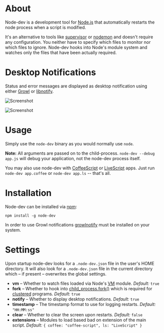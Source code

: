 About
=====

Node-dev is a development tool for [Node.js](http://nodejs.org) that automatically restarts the node process when a script is modified.

It's an alternative to tools like [supervisor](https://github.com/isaacs/node-supervisor) or [nodemon](https://github.com/remy/nodemon) and doesn't require any configuration. You neither have to specify which files to monitor nor which files to ignore. Node-dev hooks into Node's module system and watches only the files that have been actually required.

Desktop Notifications
=====================

Status and error messages are displayed as desktop notification using either [Growl](http://growl.info/about.php) or [libnotify](http://developer.gnome.org/libnotify/).

![Screenshot](http://fgnass.github.com/images/node-dev.png)

![Screenshot](http://fgnass.github.com/images/node-dev-linux.png)


Usage
=====

Simply use the `node-dev` binary as you would normally use `node`.

__Note:__ All arguments are passed on to the child-process. `node-dev --debug app.js` will debug your application, not the node-dev process itself.

You may also use node-dev with [CoffeeScript](http://http://coffeescript.org/) or [LiveScript](http://livescript.net/) apps. Just run `node-dev app.coffee` or `node-dev app.ls` -- that's all.


Installation
============

Node-dev can be installed via [npm](http://github.com/isaacs/npm):

    npm install -g node-dev

In order to use Growl notifications [growlnotify](http://growl.info/extras.php#growlnotify) must be installed on your system.

Settings
========

Upon startup node-dev looks for a `.node-dev.json` file in the user's HOME directory. It will also look for a `.node-dev.json` file in the current directory which – if present – overwrites the global settings.

* __vm__ – Whether to watch files loaded via Node's [VM](http://nodejs.org/docs/latest/api/vm.html) module. _Default:_ `true`
* __fork__ – Whether to hook into [child_process.fork()](http://nodejs.org/docs/latest/api/child_process.html#child_process_child_process_fork_modulepath_args_options) which is required for [clustered](http://nodejs.org/docs/latest/api/cluster.html) programs. _Default:_ `true`
* __notify__ – Whether to display desktop notifications. _Default:_ `true`
* __timestamp__ – The timestamp format to use for logging restarts. _Default:_ `"HH:MM:ss"`
* __clear__ – Whether to clear the screen upon restarts. _Default:_ `false`
* __extensions__ – Modules to load based bad on extension of the main script. _Default:_
  `{ coffee: "coffee-script", ls: "LiveScript" }`

